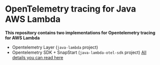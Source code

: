 # OpenTelemetry tracing for Java AWS Lambda
**This repository contains two implementations for Opentelemetry tracing for AWS Lambda**
- Opentelemetry Layer (`java-lambda` project)
- Opentelemetry SDK + SnapStart (`java-lambda-otel-sdk` project)
[All details you can read here](https://filia-aleks.medium.com/opentelemetry-tracing-for-java-aws-lambda-445392ee443f)